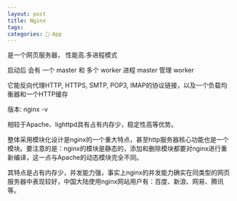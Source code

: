 ```yaml
---
layout: post
title: Nginx
tags: 
categories: -App
---
```


是一个网页服务器， 性能高.多进程模式

启动后 会有 一个 master 和 多个 worker 进程
master 管理 worker  





它能反向代理HTTP, HTTPS, SMTP, POP3, IMAP的协议链接，以及一个负载均衡器和一个HTTP缓存

版本: nginx -v

相较于Apache、lighttpd具有占有内存少，稳定性高等优势。

整体采用模块化设计是nginx的一个重大特点，甚至http服务器核心功能也是一个模块。要注意的是：nginx的模块是静态的，添加和删除模块都要对nginx进行重新编译，这一点与Apache的动态模块完全不同。


其特点是占有内存少，并发能力强，事实上nginx的并发能力确实在同类型的网页服务器中表现较好，中国大陆使用nginx网站用户有：百度、新浪、网易、腾讯等。




